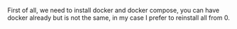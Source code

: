 First of all, we need to install docker and docker compose, you can have docker already but is not the same, in my case I prefer to reinstall all from 0.
